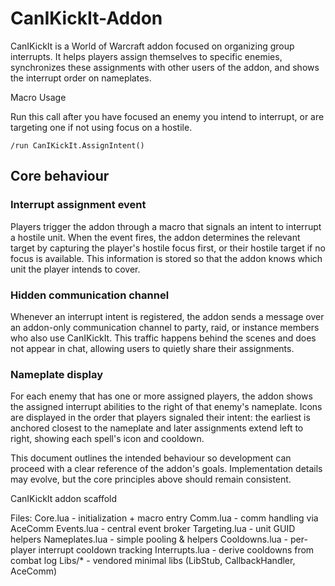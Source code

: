 # CanIKickIt-Addon

CanIKickIt is a World of Warcraft addon focused on organizing group interrupts.
It helps players assign themselves to specific enemies, synchronizes these
assignments with other users of the addon, and shows the interrupt order on
nameplates.

Macro Usage

Run this call after you have focused an enemy you intend to interrupt, or are targeting one if not using focus on a hostile.
```
/run CanIKickIt.AssignIntent()
```

## Core behaviour

### Interrupt assignment event
Players trigger the addon through a macro that signals an intent to interrupt a
hostile unit. When the event fires, the addon determines the relevant target by
capturing the player's hostile focus first, or their hostile target if no focus
is available. This information is stored so that the addon knows which unit the
player intends to cover.

### Hidden communication channel
Whenever an interrupt intent is registered, the addon sends a message over an
addon-only communication channel to party, raid, or instance members who also
use CanIKickIt. This traffic happens behind the scenes and does not appear in
chat, allowing users to quietly share their assignments.

### Nameplate display
For each enemy that has one or more assigned players, the addon shows the
assigned interrupt abilities to the right of that enemy's nameplate. Icons are
displayed in the order that players signaled their intent: the earliest is
anchored closest to the nameplate and later assignments extend left to right,
showing each spell's icon and cooldown.

This document outlines the intended behaviour so development can proceed with a
clear reference of the addon's goals. Implementation details may evolve, but the
core principles above should remain consistent.


CanIKickIt addon scaffold

Files:
  Core.lua - initialization + macro entry
  Comm.lua - comm handling via AceComm
  Events.lua - central event broker
  Targeting.lua - unit GUID helpers
  Nameplates.lua - simple pooling & helpers
  Cooldowns.lua - per-player interrupt cooldown tracking
  Interrupts.lua - derive cooldowns from combat log
  Libs/* - vendored minimal libs (LibStub, CallbackHandler, AceComm)
